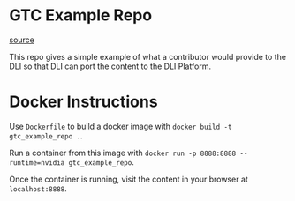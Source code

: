 

# GTC Example Repo

[source](https://gitlab.com/joshwyatt/gtc_example_repo/-/tree/master)

This repo gives a simple example of what a contributor would provide to the DLI so that DLI can port the content to the DLI Platform.

# Docker Instructions

Use `Dockerfile` to build a docker image with `docker build -t gtc_example_repo .`.

Run a container from this image with `docker run -p 8888:8888 --runtime=nvidia gtc_example_repo`.

Once the container is running, visit the content in your browser at `localhost:8888`.
